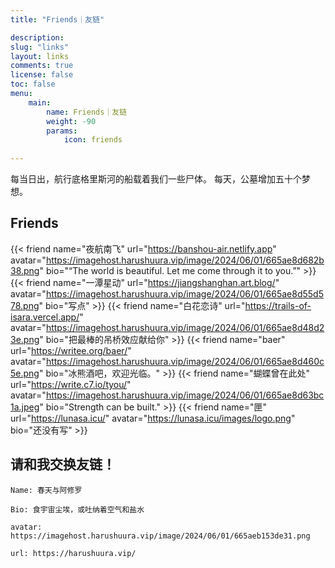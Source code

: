 ```yaml
---
title: "Friends｜友链"

description: 
slug: "links"
layout: links
comments: true
license: false
toc: false
menu: 
    main:
        name: Friends｜友链
        weight: -90
        params:
            icon: friends
        
---
```

<style>
.article-header {
    display: none;
  }
.article-footer {
	display: none;
  }
.toc:false

</style>


每当日出，航行底格里斯河的船载着我们一些尸体。
每天，公墓增加五十个梦想。



## Friends
{{< friend name="夜航南飞" url="https://banshou-air.netlify.app" avatar="https://imagehost.harushuura.vip/image/2024/06/01/665ae8d682b38.png" bio="“The world is beautiful. Let me come through it to you.”" >}}
{{< friend name="一潭星动" url="https://jiangshanghan.art.blog/" avatar="https://imagehost.harushuura.vip/image/2024/06/01/665ae8d55d578.png" bio="写点" >}}
{{< friend name="白花恋诗" url="https://trails-of-isara.vercel.app/" avatar="https://imagehost.harushuura.vip/image/2024/06/01/665ae8d48d23e.png" bio="把最棒的吊桥效应献给你" >}}
{{< friend name="baer" url="https://writee.org/baer/" avatar="https://imagehost.harushuura.vip/image/2024/06/01/665ae8d460c5e.png" bio="冰熊酒吧，欢迎光临。" >}}
{{< friend name="蝴蝶曾在此处" url="https://write.c7.io/tyou/" avatar="https://imagehost.harushuura.vip/image/2024/06/01/665ae8d63bc1a.jpeg" bio="Strength can be built." >}}
{{< friend name="匣" url="https://lunasa.icu/" avatar="https://lunasa.icu/images/logo.png" bio="还没有写" >}}

## 请和我交换友链！
```
Name: 春天与阿修罗

Bio: 食宇宙尘埃，或吐纳着空气和盐水

avatar: https://imagehost.harushuura.vip/image/2024/06/01/665aeb153de31.png

url: https://harushuura.vip/
```
